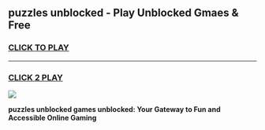 
## puzzles unblocked - Play Unblocked Gmaes & Free
<h3>
<a href="https://news.freeplayer.one?title=puzzles_unblocked&ref=16F">CLICK TO PLAY</a></h3>
<hr>

<h3>
<a href="https://news.freeplayer.one?title=puzzles_unblocked&ref=16F">CLICK 2 PLAY</a>
  
</h3>

<a href="https://news.freeplayer.one?title=puzzles_unblocked&ref=16F/"><img src="https://clearcache.store/games.png"></a>


**puzzles unblocked games unblocked: Your Gateway to Fun and Accessible Online Gaming**
